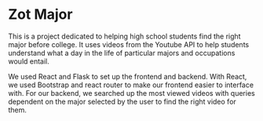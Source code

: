 # Zot Major

This is a project dedicated to helping high school students find the right major before college. It uses videos from the Youtube API to help students understand what a day in the life of particular majors and occupations would entail.

We used React and Flask to set up the frontend and backend. With React, we used Bootstrap and react router to make our frontend easier to interface with. For our backend, we searched up the most viewed videos with queries dependent on the major selected by the user to find the right video for them.
